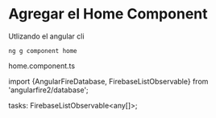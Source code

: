 # Agregar el Home Component

Utlizando el angular cli

`ng g component home`



home.component.ts

import {AngularFireDatabase, FirebaseListObservable} from 'angularfire2/database';

tasks: FirebaseListObservable&lt;any\[\]&gt;;

